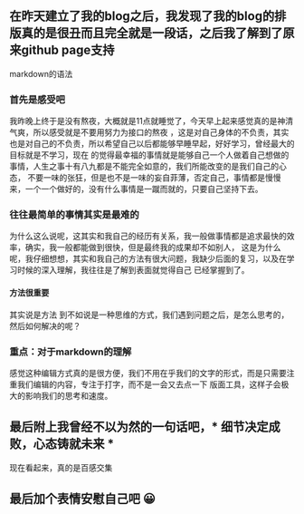 ## 在昨天建立了我的blog之后，我发现了我的blog的排版真的是很丑而且完全就是一段话，之后我了解到了原来github page支持
markdown的语法 
### 首先是感受吧
我昨晚上终于是没有熬夜，大概就是11点就睡觉了，今天早上起来感觉真的是神清气爽，所以感受就是不要用努力为接口的熬夜
，这是对自己身体的不负责，其实也是对自己的不负责，所以希望自己以后都能够早睡早起，好好学习，曾经最大的目标就是不学习，现在
的觉得最幸福的事情就是能够自己一个人做着自己想做的事情，人生之事十有八九都是不能完全如意的，我们所能改变的是我们自己的心态，
不要一味的张狂，但是也不是一味的妄自菲薄，否定自己，事情都是慢慢来，一个一个做好的，没有什么事情是一蹴而就的，只要自己坚持下去。
### 往往最简单的事情其实是最难的
为什么这么说呢，这其实和我自己的经历有关系，我一般做事情都是追求最快的效率，确实，我一般都能做到很快，但是最终我的成果却不如别人，
这是为什么呢，我仔细想想，其实和我自己的方法有很大问题，我缺少后面的复习，以及在学习时候的深入理解，我往往是了解到表面就觉得自己
已经掌握到了。
#### 方法很重要
其实说是方法 到不如说是一种思维的方式，我们遇到问题之后，是怎么思考的，然后如何解决的呢？
### 重点：对于markdown的理解
感觉这种编辑方式真的是很方便，我们不用在乎我们的文字的形式，而是只需要注重我们编辑的内容，专注于打字，而不是一会又去点一下
版面工具，这样子会极大的影响我们的思考和速度。




## 最后附上我曾经不以为然的一句话吧，* 细节决定成败，心态铸就未来 *
现在看起来，真的是百感交集
## 最后加个表情安慰自己吧 😀
